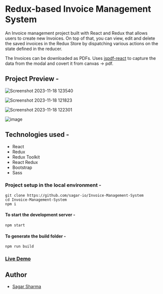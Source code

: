 # Redux-based Invoice Management System

An Invoice management project built with React and Redux that allows users to create new Invoices. On top of that, you can view, edit and delete the saved invoices in the Redux Store by dispatching various actions on the state defined in the reducer.

The Invoices can be downloaded as PDFs. Uses [jspdf-react](https://www.npmjs.com/package/jspdf-react) to capture the data from the modal and covert it from canvas -> pdf.

## Project Preview -
![Screenshot 2023-11-18 123540](https://github.com/sagar-io/Invoice-Management-System/assets/86215447/785c7171-ecff-4306-847c-7f1c55519528)

![Screenshot 2023-11-18 121823](https://github.com/sagar-io/Invoice-Management-System/assets/86215447/4a55d048-7c87-4cdb-905f-eb5a883d0da2)

![Screenshot 2023-11-18 122301](https://github.com/sagar-io/Invoice-Management-System/assets/86215447/d092cd32-8c83-46f0-8457-140acf8290e1)

![image](https://github.com/sagar-io/Invoice-Management-System/assets/86215447/35eeb663-fcae-40e7-8179-6962d80d38d2)


## Technologies used -
- React
- Redux
- Redux Toolkit
- React Redux 
- Bootstrap
- Sass

### Project setup in the local environment - 
```
git clone https://github.com/sagar-io/Invoice-Management-System
cd Invoice-Management-System
npm i
```
#### To start the development server - 
```
npm start 
```
#### To generate the build folder -
```
npm run build
```

### [Live Demo](https://invoice-management-io.netlify.app/)


## Author

- [Sagar Sharma](https://www.sagars.me)
